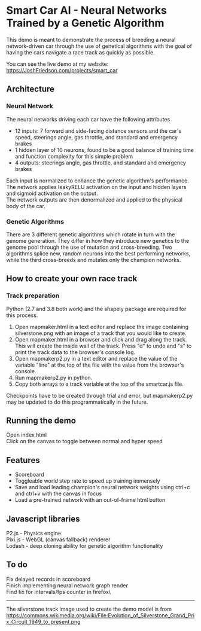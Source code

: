 # Smart Car AI - Neural Networks Trained by a Genetic Algorithm
This demo is meant to demonstrate the process of breeding a neural network-driven car through the use of genetical algorithms with the goal of having the cars navigate a race track as quickly as possible.

You can see the live demo at my website: https://JoshFriedson.com/projects/smart_car


## Architecture
### Neural Network
The neural networks driving each car have the following attributes
- 12 inputs: 7 forward and side-facing distance sensors and the car's speed, steerings angle, gas throttle, and standard and emergency brakes
- 1 hidden layer of 10 neurons, found to be a good balance of training time and function complexity for this simple problem
- 4 outputs: steerings angle, gas throttle, and standard and emergency brakes

Each input is normalized to enhance the genetic algorithm's performance.\
The network applies leakyRELU activation on the input and hidden layers and sigmoid activation on the output.\
The network outputs are then denormalized and applied to the physical body of the car.


### Genetic Algorithms
There are 3 different genetic algorithms which rotate in turn with the genome generation. They differ in how they introduce new genetics to the genome pool through the use of mutation and cross-breeding. Two algorithms splice new, random neurons into the best performing networks, while the third cross-breeds and mutates only the champion networks.


## How to create your own race track
### Track preparation
Python (2.7 and 3.8 both work) and the shapely package are required for this process.
1. Open mapmaker.html in a text editor and replace the image containing silverstone.png with an image of a track that you would like to create.
2. Open mapmaker.html in a browser and click and drag along the track.  This will create the inside wall of the track.  Press "d" to undo and "s" to print the track data to the browser's console log.
3. Open mapmakerp2.py in a text editor and replace the value of the variable "line" at the top of the file with the value from the browser's console.
4. Run mapmakerp2.py in python.
5. Copy both arrays to a track variable at the top of the smartcar.js file.

Checkpoints have to be created through trial and error, but mapmakerp2.py may be updated to do this programmatically in the future.


## Running the demo
Open index.html\
Click on the canvas to toggle between normal and hyper speed


## Features
- Scoreboard
- Toggleable world step rate to speed up training immensely
- Save and load leading champion's neural network weights using ctrl+c and ctrl+v with the canvas in focus
- Load a pre-trained network with an out-of-frame html button


## Javascript libraries
P2.js - Physics engine\
Pixi.js - WebGL (canvas fallback) renderer\
Lodash - deep cloning ability for genetic algorithm functionality


## To do
Fix delayed records in scoreboard\
Finish implementing neural network graph render\
Find fix for intervals/fps counter in firefox\

---

The silverstone track image used to create the demo model is from https://commons.wikimedia.org/wiki/File:Evolution_of_Silverstone_Grand_Prix_Circuit_1949_to_present.png